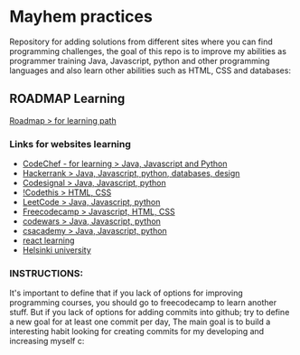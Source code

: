 # Mayhem practices 

Repository for adding solutions from different sites where you can find programming challenges, the goal of this repo is to  improve my abilities as programmer training Java, Javascript, python and other programming languages and also learn other abilities such as HTML, CSS and databases:

## ROADMAP Learning

[Roadmap > for learning path](roadmap.sh)

### Links for websites learning


* [CodeChef - for learning > Java, Javascript and Python](https://www.codechef.com/dashboard)
* [Hackerrank > Java, Javascript, python, databases, design](https://www.hackerrank.com/dashboard)
* [Codesignal > Java, Javascript, python](https://app.codesignal.com/arcade)
* [!Codethis > HTML, CSS](https://icodethis.com/app)
* [LeetCode > Java, Javascript, python](https://leetcode.com/)
* [Freecodecamp > Javascript, HTML, CSS](https://www.freecodecamp.org/learn/?messages=success%5B0%5D%3Dflash.signin-success)
* [codewars > Java, Javascript, python](https://www.codewars.com/dashboard)
* [csacademy > Java, Javascript, python](https://csacademy.com/contest/interview-archive/)
* [react learning](https://cursoreact.dev/)
* [Helsinki university](https://www.helsinki.fi/en/admissions-and-education/open-university/multidisciplinary-themed-modules/full-stack)


### INSTRUCTIONS:
It's important to define that if you lack of options for improving programming courses, you should go to freecodecamp to learn another stuff. But if you lack of options for adding commits into github; try to define a new goal for at least one commit per day, 
The main goal is to build a interesting habit looking for creating commits for my developing and increasing myself c:




  
